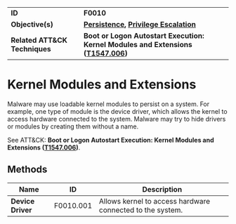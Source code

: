 
<table>
<tr>
<td><b>ID</b></td>
<td><b>F0010</b></td>
</tr>
<tr>
<td><b>Objective(s)</b></td>
<td><b><a href="../persistence">Persistence</a>, <a href="../privilege-escalation">Privilege Escalation</a></b></td>
</tr>
<tr>
<td><b>Related ATT&CK Techniques</b></td>
<td><b>Boot or Logon Autostart Execution: Kernel Modules and Extensions (<a href="https://attack.mitre.org/techniques/T1547/006/">T1547.006</a>)</b></td>
</tr>
</table>


Kernel Modules and Extensions
=============================
Malware may use loadable kernel modules to persist on a system. For example, one type of module is the device driver, which allows the kernel to access hardware connected to the system. Malware may try to hide drivers or modules by creating them without a name.

See ATT&CK: **Boot or Logon Autostart Execution: Kernel Modules and Extensions ([T1547.006](https://attack.mitre.org/techniques/T1547/006/))**.

Methods
-------
|Name|ID|Description|
|---|---|---|
|**Device Driver**|F0010.001|Allows kernel to access hardware connected to the system.|
